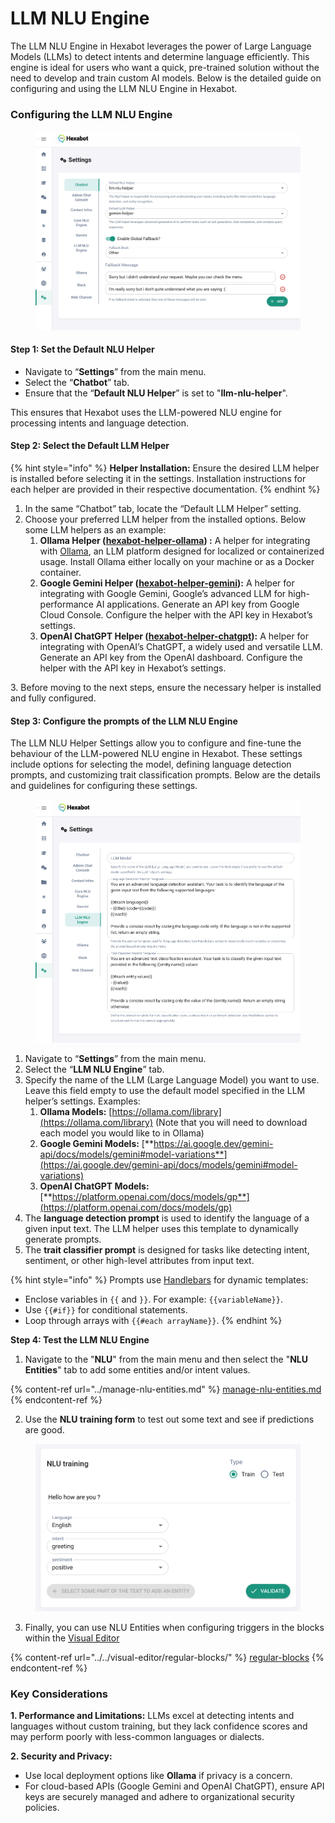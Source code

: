 # LLM NLU Engine

The LLM NLU Engine in Hexabot leverages the power of Large Language Models (LLMs) to detect intents and determine language efficiently. This engine is ideal for users who want a quick, pre-trained solution without the need to develop and train custom AI models. Below is the detailed guide on configuring and using the LLM NLU Engine in Hexabot.

### Configuring the LLM NLU Engine

<figure><img src="../../../.gitbook/assets/image (31).png" alt=""><figcaption></figcaption></figure>

#### **Step 1: Set the Default NLU Helper**

* Navigate to “**Settings**” from the main menu.
* Select the “**Chatbot**” tab.
* Ensure that the “**Default NLU Helper**” is set to "**llm-nlu-helper**".

This ensures that Hexabot uses the LLM-powered NLU engine for processing intents and language detection.

#### **Step 2: Select the Default LLM Helper**

{% hint style="info" %}
**Helper Installation:** Ensure the desired LLM helper is installed before selecting it in the settings. Installation instructions for each helper are provided in their respective documentation.
{% endhint %}

1. In the same “Chatbot” tab, locate the “Default LLM Helper” setting.
2. Choose your preferred LLM helper from the installed options. Below some LLM helpers as an example:
   1. **Ollama Helper (**[**hexabot-helper-ollama**](https://hexabot.ai/extensions/672731347ddd71f5fb2f0d7a)**) :** A helper for integrating with [Ollama](https://ollama.ai/), an LLM platform designed for localized or containerized usage. Install Ollama either locally on your machine or as a Docker container.
   2. **Google Gemini Helper (**[**hexabot-helper-gemini**](https://hexabot.ai/extensions/67272e927ddd71f5fb2f0c5c)**):** A helper for integrating with Google Gemini, Google’s advanced LLM for high-performance AI applications. Generate an API key from Google Cloud Console. Configure the helper with the API key in Hexabot’s settings.
   3. **OpenAI ChatGPT Helper (**[**hexabot-helper-chatgpt**](https://hexabot.ai/extensions/67272fef7ddd71f5fb2f0d02)**):** A helper for integrating with OpenAI’s ChatGPT, a widely used and versatile LLM. Generate an API key from the OpenAI dashboard. Configure the helper with the API key in Hexabot’s settings.

3\. Before moving to the next steps, ensure the necessary helper is installed and fully configured.

#### **Step 3: Configure the prompts of the LLM NLU Engine**

The LLM NLU Helper Settings allow you to configure and fine-tune the behaviour of the LLM-powered NLU engine in Hexabot. These settings include options for selecting the model, defining language detection prompts, and customizing trait classification prompts. Below are the details and guidelines for configuring these settings.

<figure><img src="../../../.gitbook/assets/image (32).png" alt=""><figcaption></figcaption></figure>

1. Navigate to “**Settings**” from the main menu.
2. Select the “**LLM NLU Engine**” tab.
3. Specify the name of the LLM (Large Language Model) you want to use. Leave this field empty to use the default model specified in the LLM helper’s settings. Examples:&#x20;
   1. **Ollama Models:** [https://ollama.com/library](https://ollama.com/library) (Note that you will need to download each model you would like to in Ollama)
   2. **Google Gemini Models:** [**https://ai.google.dev/gemini-api/docs/models/gemini#model-variations**](https://ai.google.dev/gemini-api/docs/models/gemini#model-variations)
   3. **OpenAI ChatGPT Models:** [**https://platform.openai.com/docs/models/gp**](https://platform.openai.com/docs/models/gp)
4. The **language detection prompt** is used to identify the language of a given input text. The LLM helper uses this template to dynamically generate prompts.
5. The **trait classifier prompt** is designed for tasks like detecting intent, sentiment, or other high-level attributes from input text.

{% hint style="info" %}
Prompts use [Handlebars](https://handlebarsjs.com/guide/) for dynamic templates:

* Enclose variables in `{{` and `}}`. For example: `{{variableName}}`.
* Use `{{#if}}` for conditional statements.
* Loop through arrays with `{{#each arrayName}}`.
{% endhint %}

**Step 4: Test the LLM NLU Engine**

1. Navigate to the "**NLU**" from the main menu and then select the "**NLU Entities**" tab to add some entities and/or intent values.

{% content-ref url="../manage-nlu-entities.md" %}
[manage-nlu-entities.md](../manage-nlu-entities.md)
{% endcontent-ref %}

2. Use the **NLU training form** to test out some text and see if predictions are good.

<figure><img src="../../../.gitbook/assets/image (33).png" alt=""><figcaption></figcaption></figure>

3. Finally, you can use NLU Entities when configuring triggers in the blocks within the [Visual Editor](../../visual-editor/)

{% content-ref url="../../visual-editor/regular-blocks/" %}
[regular-blocks](../../visual-editor/regular-blocks/)
{% endcontent-ref %}

### Key Considerations

**1. Performance and Limitations:** LLMs excel at detecting intents and languages without custom training, but they lack confidence scores and may perform poorly with less-common languages or dialects.

**2. Security and Privacy:**

* Use local deployment options like **Ollama** if privacy is a concern.
* For cloud-based APIs (Google Gemini and OpenAI ChatGPT), ensure API keys are securely managed and adhere to organizational security policies.
